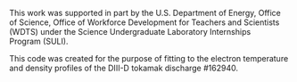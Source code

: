 This work was supported in part by the U.S. Department of Energy, Office of Science, Office of Workforce Development for Teachers and Scientists (WDTS) under the Science Undergraduate Laboratory Internships Program (SULI).

This code was created for the purpose of fitting to the electron temperature and density profiles of the DIII-D tokamak discharge #162940.
